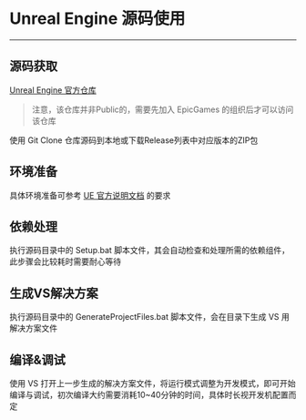 # Unreal Engine 源码使用

---

## 源码获取

[Unreal Engine 官方仓库](https://github.com/EpicGames/UnrealEngine)

> 注意，该仓库并非Public的，需要先加入 EpicGames 的组织后才可以访问该仓库

使用 Git Clone 仓库源码到本地或下载Release列表中对应版本的ZIP包

## 环境准备

具体环境准备可参考 [UE 官方说明文档](https://docs.unrealengine.com/4.27/en-US/Basics/InstallingUnrealEngine/RecommendedSpecifications/) 的要求

## 依赖处理

执行源码目录中的 Setup.bat 脚本文件，其会自动检查和处理所需的依赖组件，此步骤会比较耗时需要耐心等待

## 生成VS解决方案

执行源码目录中的 GenerateProjectFiles.bat 脚本文件，会在目录下生成 VS 用解决方案文件

## 编译&调试

使用 VS 打开上一步生成的解决方案文件，将运行模式调整为开发模式，即可开始编译与调试，初次编译大约需要消耗10~40分钟的时间，具体时长视开发机配置而定